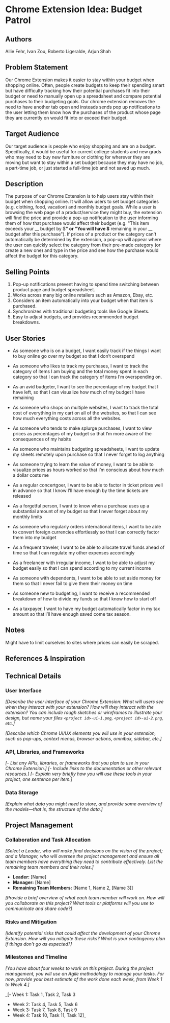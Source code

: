 # Chrome Extension Idea: Budget Patrol

## Authors

Allie Fehr, Ivan Zou, Roberto Ligeralde, Arjun Shah

## Problem Statement

Our Chrome Extension makes it easier to stay within your budget when shopping online. Often, people create budgets to keep their spending smart but have difficulty tracking how their potential purchases fit into their budget or need to manually open up a spreadsheet and compare potential purchases to their budgeting goals. Our chrome extension removes the need to have another tab open and insteads sends pop up notifications to the user letting them know how the purchases of the product whose page they are currently on would fit into or exceed their budget.

## Target Audience

Our target audience is people who enjoy shopping and are on a budget. Specifically, it would be useful for current college students and new grads who may need to buy new furniture or clothing for wherever they are moving but want to stay within a set budget because they may have no job, a part-time job, or just started a full-time job and not saved up much.

## Description

The purpose of our Chrome Extension is to help users stay within their budget when shopping online. It will allow users to set budget categories (e.g. clothing, food, vacation) and monthly budget goals. While a user is browsing the web page of a product/service they might buy, the extension will find the price and provide a pop-up notification to the user informing them of how that purchase would affect their budget (e.g. "This item exceeds your __ budget by $__" or "You will have $__ remaining in your __ budget after this purchase"). If prices of a product or the category can't automatically be determined by the extension, a pop-up will appear where the user can quickly select the category from their pre-made category (or create a new one) and type in the price and see how the purchase would affect the budget for this category. 

## Selling Points

1. Pop-up notifications prevent having to spend time switching between product page and budget spreadsheet.
2. Works across many big online retailers such as Amazon, Ebay, etc.
3. Considers an item automatically into your budget when that item is purchased.
4. Synchronizes with traditional budgeting tools like Google Sheets.
5. Easy to adjust budgets, and provides recommended budget breakdowns.

## User Stories

- As someone who is on a budget, I want easily track if the things I want to buy online go over my budget so that I don’t overspend

- As someone who likes to track my purchases, I want to track the category of items I am buying and the total money spent in each category so that I can track the category of items I’m overspending on.

- As an avid budgeter, I want to see the percentage of my budget that I have left, so that I can visualize how much of my budget I have remaining

- As someone who shops on multiple websites, I want to track the total cost of everything in my cart on all of the websites, so that I can see how much everything costs across all the websites.

- As someone who tends to make splurge purchases, I want to view prices as percentages of my budget so that I’m more aware of the consequences of my habits

- As someone who maintains budgeting spreadsheets, I want to update my sheets remotely upon purchase so that I never forget to log anything

- As someone trying to learn the value of money, I want to be able to visualize prices as hours worked so that I’m conscious about how much a dollar costs me

- As a regular concertgoer, I want to be able to factor in ticket prices well in advance so that I know I’ll have enough by the time tickets are released

- As a forgetful person, I want to know when a purchase uses up a substantial amount of my budget so that I never forget about my monthly limits

- As someone who regularly orders international items, I want to be able to convert foreign currencies effortlessly so that I can correctly factor them into my budget

- As a frequent traveler, I want to be able to allocate travel funds ahead of time so that I can regulate my other expenses accordingly

- As a freelancer with irregular income, I want to be able to adjust my budget easily so that I can spend according to my current income

- As someone with dependents, I want to be able to set aside money for them so that I never fail to give them their money on time

- As someone new to budgeting, I want to receive a recommended breakdown of how to divide my funds so that I know how to start off

- As a taxpayer, I want to have my budget automatically factor in my tax amount so that I’ll have enough saved come tax season.


## Notes

Might have to limit ourselves to sites where prices can easily be scraped. 

## References & Inspiration


## Technical Details

### User Interface

_[Describe the user interface of your Chrome Extension: What will users see when they interact with your extension? How will they interact with the extension? You can include rough sketches or wireframes to illustrate your design, but name your files `<project id>-ui-1.png`, `<project id>-ui-2.png`, etc.]_

_[Describe which Chrome UI/UX elements you will use in your extension, such as pop-ups, context menus, browser actions, omnibox, sidebar, etc.]_

### API, Libraries, and Frameworks

_[- List any APIs, libraries, or frameworks that you plan to use in your Chrome Extension.]_
_[- Include links to the documentation or other relevant resources.]_
_[- Explain very briefly how you will use these tools in your project, one sentence per item.]_

### Data Storage

_[Explain what data you might need to store, and provide some overview of the models—that is, the structure of the data.]_

## Project Management

### Collaboration and Task Allocation

_[Select a Leader, who will make final decisions on the vision of the project; and a Manager, who will oversee the project management and ensure all team members have everything they need to contribute effectively. List the remaining team members and their roles.]_

- **Leader:** [Name]
- **Manager:** [Name]
- **Remaining Team Members:** [Name 1, Name 2, [Name 3]]

_[Provide a brief overview of what each team member will work on. How will you collaborate on this project? What tools or platforms will you use to communicate and share code?]_

### Risks and Mitigation

_[Identify potential risks that could affect the development of your Chrome Extension. How will you mitigate these risks? What is your contingency plan if things don't go as expected?]_

### Milestones and Timeline

_[You have about four weeks to work on this project. During the project management, you will use an Agile methodology to manage your tasks. For now, provide your best estimate of the work done each week, from Week 1 to Week 4.]_

_[- Week 1: Task 1, Task 2, Task 3
- Week 2: Task 4, Task 5, Task 6
- Week 3: Task 7, Task 8, Task 9
- Week 4: Task 10, Task 11, Task 12]_
